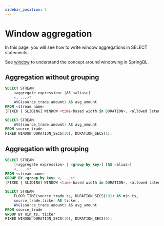 ```yaml
---
sidebar_position: 2
---
```


# Window aggregation

In this page, you will see how to write window aggregations in SELECT statements.

See [window](/learn-springql/window) to understand the concept around windowing in SpringQL.

## Aggregation without grouping

```sql title="Aggregation without grouping"
SELECT STREAM
    <aggregate expression> [AS <alias>] 
    <, ...>*
    AVG(source_trade.amount) AS avg_amount
FROM <stream name>
[FIXED | SLIDING] WINDOW <time-based width in DURATION>, <allowed latency in DURATION>;
```

```sql title="Example (10-sec fixed window; 1-sec allowed latency)"
SELECT STREAM
    AVG(source_trade.amount) AS avg_amount
FROM source_trade
FIXED WINDOW DURATION_SECS(10), DURATION_SECS(1);
```

## Aggregation with grouping

```sql title="Aggregation without grouping"
SELECT STREAM
    [<aggregate expression> | <group-by key>] [AS <alias>] 
    <, ...>*
FROM <stream name>
GROUP BY <group-by key> <, ...>*
[FIXED | SLIDING] WINDOW <time-based width in DURATION>, <allowed latency in DURATION>;
```

```sql title="Example (10-sec fixed window; 0-sec allowed latency)"
SELECT STREAM
    FLOOR_TIME(source_trade.ts, DURATION_SECS(10)) AS min_ts,
    source_trade.ticker AS ticker,
    AVG(source_trade.amount) AS avg_amount
FROM source_trade
GROUP BY min_ts, ticker
FIXED WINDOW DURATION_SECS(10), DURATION_SECS(0);
```
